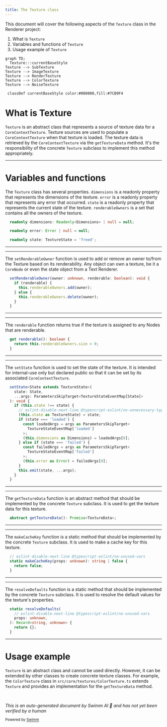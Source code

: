 ```yaml
---
title: The Texture class
---
```

This document will cover the following aspects of the `Texture` class in the Renderer project:

1. What is `Texture`
2. Variables and functions of `Texture`
3. Usage example of `Texture`

```mermaid
graph TD;
  Texture:::currentBaseStyle
Texture --> SubTexture
Texture --> ImageTexture
Texture --> RenderTexture
Texture --> ColorTexture
Texture --> NoiseTexture

 classDef currentBaseStyle color:#000000,fill:#7CB9F4
```

# What is Texture

`Texture` is an abstract class that represents a source of texture data for a `CoreContextTexture`. Texture sources are used to populate a `CoreContextTexture` when that texture is loaded. The texture data is retrieved by the `CoreContextTexture` via the `getTextureData` method. It's the responsibility of the concrete `Texture` subclass to implement this method appropriately.

<SwmSnippet path="/src/core/textures/Texture.ts" line="140">

---

# Variables and functions

The `Texture` class has several properties. `dimensions` is a readonly property that represents the dimensions of the texture. `error` is a readonly property that represents any error that occurred. `state` is a readonly property that represents the current state of the texture. `renderableOwners` is a set that contains all the owners of the texture.

```typescript
  readonly dimensions: Readonly<Dimensions> | null = null;

  readonly error: Error | null = null;

  readonly state: TextureState = 'freed';
```

---

</SwmSnippet>

<SwmSnippet path="/src/core/textures/Texture.ts" line="166">

---

The `setRenderableOwner` function is used to add or remove an owner to/from the Texture based on its renderability. Any object can own a texture, be it a `CoreNode` or even the state object from a Text Renderer.

```typescript
  setRenderableOwner(owner: unknown, renderable: boolean): void {
    if (renderable) {
      this.renderableOwners.add(owner);
    } else {
      this.renderableOwners.delete(owner);
    }
  }
```

---

</SwmSnippet>

<SwmSnippet path="/src/core/textures/Texture.ts" line="177">

---

The `renderable` function returns true if the texture is assigned to any Nodes that are renderable.

```typescript
  get renderable(): boolean {
    return this.renderableOwners.size > 0;
  }
```

---

</SwmSnippet>

<SwmSnippet path="/src/core/textures/Texture.ts" line="191">

---

The `setState` function is used to set the state of the texture. It is intended for internal-use only but declared public so that it can be set by its associated `CoreContextTexture`.

```typescript
  setState<State extends TextureState>(
    state: State,
    ...args: ParametersSkipTarget<TextureStateEventMap[State]>
  ): void {
    if (this.state !== state) {
      // eslint-disable-next-line @typescript-eslint/no-unnecessary-type-assertion
      (this.state as TextureState) = state;
      if (state === 'loaded') {
        const loadedArgs = args as ParametersSkipTarget<
          TextureStateEventMap['loaded']
        >;
        (this.dimensions as Dimensions) = loadedArgs[0];
      } else if (state === 'failed') {
        const failedArgs = args as ParametersSkipTarget<
          TextureStateEventMap['failed']
        >;
        (this.error as Error) = failedArgs[0];
      }
      this.emit(state, ...args);
    }
  }
```

---

</SwmSnippet>

<SwmSnippet path="/src/core/textures/Texture.ts" line="223">

---

The `getTextureData` function is an abstract method that should be implemented by the concrete `Texture` subclass. It is used to get the texture data for this texture.

```typescript
  abstract getTextureData(): Promise<TextureData>;
```

---

</SwmSnippet>

<SwmSnippet path="/src/core/textures/Texture.ts" line="239">

---

The `makeCacheKey` function is a static method that should be implemented by the concrete `Texture` subclass. It is used to make a cache key for this texture.

```typescript
  // eslint-disable-next-line @typescript-eslint/no-unused-vars
  static makeCacheKey(props: unknown): string | false {
    return false;
  }
```

---

</SwmSnippet>

<SwmSnippet path="/src/core/textures/Texture.ts" line="255">

---

The `resolveDefaults` function is a static method that should be implemented by the concrete `Texture` subclass. It is used to resolve the default values for the texture's properties.

```typescript
  static resolveDefaults(
    // eslint-disable-next-line @typescript-eslint/no-unused-vars
    props: unknown,
  ): Record<string, unknown> {
    return {};
  }
```

---

</SwmSnippet>

# Usage example

`Texture` is an abstract class and cannot be used directly. However, it can be extended by other classes to create concrete texture classes. For example, the `ColorTexture` class in `src/core/textures/ColorTexture.ts` extends `Texture` and provides an implementation for the `getTextureData` method.

&nbsp;

*This is an auto-generated document by Swimm AI 🌊 and has not yet been verified by a human*

<SwmMeta version="3.0.0" repo-id="Z2l0aHViJTNBJTNBcmVuZGVyZXIlM0ElM0FTd2ltbS1EZW1v" repo-name="renderer" doc-type="class"><sup>Powered by [Swimm](/)</sup></SwmMeta>
